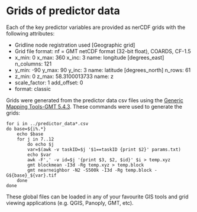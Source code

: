 # Grids of predictor data

Each of the key predictor variables are provided as nerCDF grids with the following attributes:

* Gridline node registration used [Geographic grid]
* Grid file format: nf = GMT netCDF format (32-bit float), COARDS, CF-1.5
* x_min: 0 x_max: 360 x_inc: 3 name: longitude [degrees_east] n_columns: 121
* y_min: -90 y_max: 90 y_inc: 3 name: latitude [degrees_north] n_rows: 61
* z_min: 0 z_max: 58.3100013733 name: z
* scale_factor: 1 add_offset: 0
* format: classic

Grids were generated from the predictor data csv files using the [Generic Mapping Tools-GMT 5.4.3](https://www.generic-mapping-tools.org/).
These commands were used to generate the grids:

```
for i in ../predictor_data*.csv 
do base=${i%.*}
	echo $base
	for j in 7..12
		do echo $j
		var=$(awk -v taskID=$j '$1==taskID {print $2}' params.txt)
		echo $var
		awk -F',' -v id=$j '{print $3, $2, $id}' $i > temp.xyz
		gmt blockmean -I3d -Rg temp.xyz > temp.block 
		gmt nearneighbor -N2 -S500k -I3d -Rg temp.block -G${base}_${var}.tif
	done
done
```

These global files can be loaded in any of your favourite GIS tools and grid viewing applications (e.g. QGIS, Panoply, GMT, etc).
